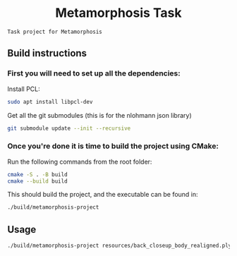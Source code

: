 # <div align="center"> Metamorphosis Task </div>

```Task project for Metamorphosis```

## Build instructions
### First you will need to set up all the dependencies:

Install PCL:
```bash
sudo apt install libpcl-dev
```

Get all the git submodules (this is for the nlohmann json library)
```bash
git submodule update --init --recursive 
```

### Once you're done it is time to build the project using CMake:
Run the following commands from the root folder:
```bash
cmake -S . -B build
cmake --build build
```

This should build the project, and the executable can be found in:
```bash
./build/metamorphosis-project
```

## Usage

```bash
./build/metamorphosis-project resources/back_closeup_body_realigned.ply resources/back_closeup_body_realigned.json
```

